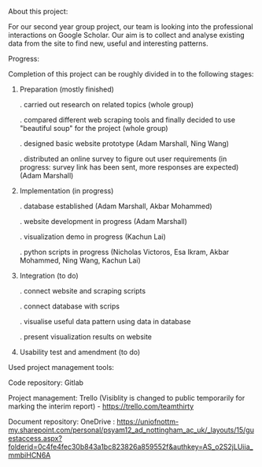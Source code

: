 About this project:

For our second year group project, our team is looking into the professional interactions on Google Scholar. Our aim is to collect and analyse existing data from the site to find new, useful and interesting patterns.


Progress:

Completion of this project can be roughly divided in to the following stages:

1. Preparation (mostly finished)

	. carried out research on related topics (whole group)

	. compared different web scraping tools and finally decided to use "beautiful soup" for the project (whole group)
	
	. designed basic website prototype (Adam Marshall, Ning Wang)
	
	. distributed an online survey to figure out user requirements (in progress: survey link has been sent, more responses are expected) (Adam Marshall)
	

2. Implementation (in progress)

	. database established (Adam Marshall, Akbar Mohammed)
	
	. website development in progress (Adam Marshall)
	
	. visualization demo in progress (Kachun Lai)
	
	. python scripts in progress (Nicholas Victoros, Esa Ikram, Akbar Mohammed, Ning Wang, Kachun Lai)
	
3. Integration (to do)

	. connect website and scraping scripts
	
	. connect database with scrips
	
	. visualise useful data pattern using data in database
	
	. present visualization results on website

4. Usability test and amendment (to do)

Used project management tools:

Code repository: Gitlab

Project management: Trello (Visiblity is changed to public temporarily for marking the interim report) - https://trello.com/teamthirty 

Document repository: OneDrive : https://uniofnottm-my.sharepoint.com/personal/psyam12_ad_nottingham_ac_uk/_layouts/15/guestaccess.aspx?folderid=0c4fe4fec30b843a1bc823826a859552f&authkey=AS_o2S2jLUiia_mmbiHCN6A